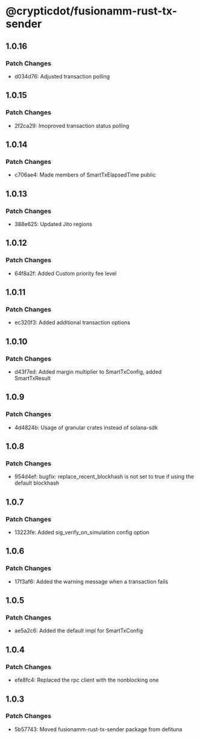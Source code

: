 # @crypticdot/fusionamm-rust-tx-sender

## 1.0.16

### Patch Changes

- d034d76: Adjusted transaction polling

## 1.0.15

### Patch Changes

- 2f2ca29: Imoproved transaction status polling

## 1.0.14

### Patch Changes

- c706ae4: Made members of SmartTxElapsedTime public

## 1.0.13

### Patch Changes

- 388e625: Updated Jito regions

## 1.0.12

### Patch Changes

- 64f8a2f: Added Custom priority fee level

## 1.0.11

### Patch Changes

- ec320f3: Added additional transaction options

## 1.0.10

### Patch Changes

- d43f7ed: Added margin multiplier to SmartTxConfig, added SmartTxResult

## 1.0.9

### Patch Changes

- 4d4824b: Usage of granular crates instead of solana-sdk

## 1.0.8

### Patch Changes

- 954d4ef: bugfix: replace_recent_blockhash is not set to true if using the default blockhash

## 1.0.7

### Patch Changes

- 13223fe: Added sig_verify_on_simulation config option

## 1.0.6

### Patch Changes

- 17f3af6: Added the warning message when a transaction fails

## 1.0.5

### Patch Changes

- ae5a2c6: Added the default impl for SmartTxConfig

## 1.0.4

### Patch Changes

- efe8fc4: Replaced the rpc client with the nonblocking one

## 1.0.3

### Patch Changes

- 5b57743: Moved fusionamm-rust-tx-sender package from defituna
